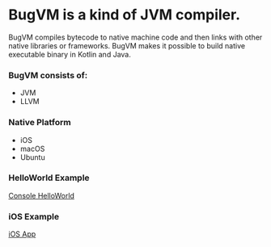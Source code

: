 # BugVM is a kind of JVM compiler.

BugVM compiles bytecode to native machine code and then links with other native libraries or frameworks.
BugVM makes it possible to build native executable binary in Kotlin and Java.


### BugVM consists of:

* JVM
* LLVM


### Native Platform

* iOS
* macOS
* Ubuntu


### HelloWorld Example

[Console HelloWorld](https://github.com/bugvm/bugvm-helloworld)


### iOS Example

[iOS App](https://github.com/bugvm/bugvm-ios)
